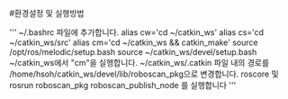 #환경설정 및 실행방법

'''
~/.bashrc 파일에 추가합니다. 
	alias cw='cd ~/catkin_ws'
	alias cs='cd ~/catkin_ws/src'
	alias cm='cd ~/catkin_ws && catkin_make'
	source /opt/ros/melodic/setup.bash
	source ~/catkin_ws/devel/setup.bash
~/catkin_ws에서 "cm"을 실행합니다. 
~/catkin_ws/.catkin 파일 내의 경로를 /home/hsoh/catkin_ws/devel/lib/roboscan_pkg으로 변경합니다. 
roscore 및 rosrun roboscan_pkg roboscan_publish_node 를 실행합니다
'''
